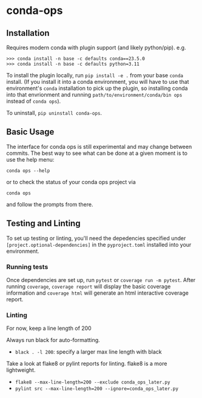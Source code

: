 # conda-ops

## Installation
Requires modern conda with plugin support (and likely python/pip). e.g.

```
>>> conda install -n base -c defaults conda==23.5.0
>>> conda install -n base -c defaults python=3.11
```

To install the plugin locally, run `pip install -e .` from your base `conda` install. (If you install it into a conda environment, you will have to use that environment's `conda` installation to pick up the plugin, so installing conda into that envrionment and running `path/to/environment/conda/bin ops` instead of `conda ops`).

To uninstall, `pip uninstall conda-ops`.

## Basic Usage

The interface for conda ops is still experimental and may change between commits. The best way to see what can be done at a given moment is to use the help menu:
```
conda ops --help
```
or to check the status of your conda ops project via
```
conda ops
```
and follow the prompts from there.


## Testing and Linting
To set up testing or linting, you'll need the depedencies specified under `[project.optional-dependencies]` in the `pyproject.toml` installed into your environment.

### Running tests
Once dependencies are set up, run `pytest` or `coverage run -m pytest`. After running `coverage`, `coverage report` will display the basic coverage information and `coverage html` will generate an html interactive coverage report.

### Linting
For now, keep a line length of 200

Always run black for auto-formatting.
* `black . -l 200`: specify a larger max line length with black

Take a look at flake8 or pylint reports for linting. flake8 is a more lightweight.
* `flake8 --max-line-length=200 --exclude conda_ops_later.py`
* `pylint src --max-line-length=200 --ignore=conda_ops_later.py`